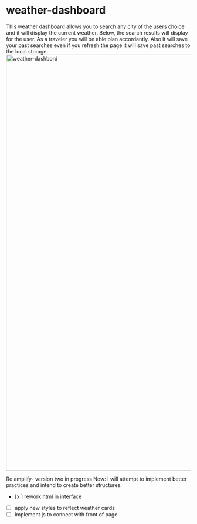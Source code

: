 # weather-dashboard
This weather dashboard allows you to search any city of the users choice and it will display the current weather.
Below, the search results will display for the user. As a traveler you will be able plan accordantly. 
Also it will save your past searches even if you refresh the page it will save past searches to the local storage.   
<img width="1133" alt="weather-dashbord" src="https://github.com/victorgarrido1/weather-dashboard/assets/139294878/97b70410-4022-4611-adf5-a5b26b52d5ad">


Re amplify- version two in progress
Now: I will attempt to implement better practices and intend to create better structures.

- [x ] rework html in interface
- [ ] apply new styles to reflect weather cards
- [ ] implement js to connect with front of page

